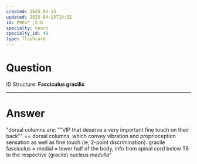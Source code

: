 ```yaml
---
created: 2025-04-13
updated: 2025-04-13T10:52
id: P9Ks*_;S!b
specialty: neuro
specialty_id: 48
type: flashcard
---
```


# Question
ID Structure: **Fasciculus gracilis**

---

# Answer
"dorsal columns are: ""VIP that deserve a very important fine touch on their back""   ==  dorsal columns, which convey vibration and proprioception sensation as well as fine touch (ie, 2-point discrimination).    gracile fasciculus = medial = lower half of the body, info from spinal cord below T6 to the respective (gracile) nucleus *medulla*"